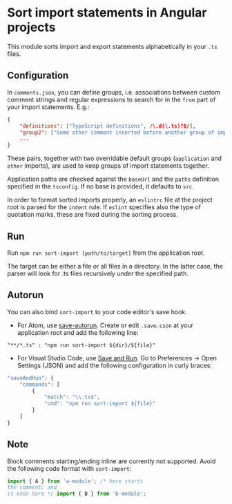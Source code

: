 # Sort import statements in Angular projects

This module sorts import and export statements alphabetically in your `.ts` files.

## Configuration

In `comments.json`, you can define groups, i.e. associations between custom comment strings and regular expressions to search for in the `from` part of your import statements. E.g.:

```json
{
    "definitions": ["TypeScript definitions", /\.d(\.ts)?$/],
    "group2": ["Some other comment inserted before another group of imports", /other regex that defines other group/i],
    ...
}
```

These pairs, together with two overridable default groups (`application` and `other` imports), are used to keep groups of import statements together.

Application paths are checked against the `baseUrl` and the `paths` definition specified in the `tsconfig`. If no base is provided, it defaults to `src`.

In order to format sorted imports properly, an `eslintrc` file at the project root is parsed for the `indent` rule.  If `eslint` specifies also the type of quotation marks, these are fixed during the sorting process.

## Run

Run `npm run sort-import [path/to/target]` from the application root.

The target can be either a file or all files in a directory. In the latter case, the parser will look for .ts files recursively under the specified path.

## Autorun

You can also bind `sort-import` to your code editor's save hook.

- For Atom, use [save-autorun](https://atom.io/packages/save-autorun).
Create or edit `.save.cson` at your application root and add the following line:

`"**/*.ts" : "npm run sort-import ${dir}/${file}"`  

- For Visual Studio Code, use [Save and Run](https://marketplace.visualstudio.com/items?itemName=wk-j.save-and-run).
Go to Preferences -> Open Settings (JSON) and add the following configuration in curly braces:

```javascript
"saveAndRun": {
    "commands": [
        {
            "match": "\\.ts$",
            "cmd": "npm run sort-import ${file}"
        }
    ]
}
```

## Note

Block comments starting/ending inline are currently not supported. Avoid the following code format with `sort-import`:

```javascript
import { A } from 'a-module'; /* here starts
the comment; and
it ends here */ import { B } from 'b-module';
```
